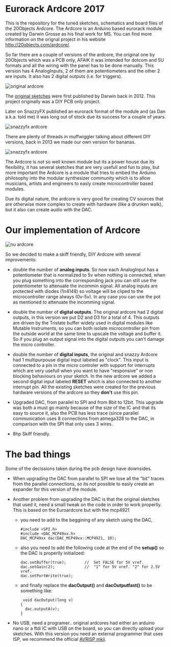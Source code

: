 # Eurorack Ardcore 2017
This is the repository for the tuned sketches, schematics and board files of the 20Objects Ardcore. The Ardcore is an Arduino based eurorack module created by Darwin Grosse as his final work for MS. You can find more information on the orignal project in his website http://20objects.com/ardcore/.

So far there are a couple of versions of the ardcore, the original one by 20Objects which was a PCB only, AFAIK it was intended for dotcom and 5U formats and all the wiring with the panel has to be done manually. This version has 4 AnalogInputs, 2 of them are potentiometers and the other 2 are inputs. It also has 2 digital outputs (i.e. for triggers).

![original ardcore]( images/ardcore-20objects.gif)

The [original sketches](https://github.com/darwingrosse/ArdCore-Code/commits/master) were first published by Darwin back in 2012. This project originally was a DIY PCB only project.

Later on SnazzyFX published an eurorack format of the module and (as Dan a.k.a. told me) it was long out of stock due its success for a couple of years. 

![snazzyfx ardcore]( images/ardcore-snazzyfx.jpg)

There are plenty of threads in muffwiggler talking about different DIY versions, back in 2013 we made our own version for bananas.

![snazzyfx ardcore]( images/ardcore-ttreintaysiete.jpg)

The Ardcore is not so well known module but its a power house due its flexibility, it has several sketches that are very usefull and fun to play, but more important the Ardcore is a module that tries to embed the Arduino philosophy into the modular synthesizer community which is to allow musicians, artists and engineers to easly create microcontroller based modules.

Due its digital nature, the ardcore is very good for creating CV sources that are otherwise more complex to create with hardware (like a drunken walk), but it also can create audio with the DAC.

# Our implementation of Ardcore

![nu ardcore]( images/ardcore-nu.png)

So we decided to make a skiff friendly, DIY Ardcore with several improvements:

* double the number of __analog inputs__. So now each AnalogInput has a potentiometer that is normalized to 5v when nothing is connected, when you plug something into the corresponding jack you can still use the potentiometer to attenuate the incommin signal. All analog inputs are protected with diodes (1n4148) so voltage will be cliped to the microcontroller range always (0v-5v). In any case you can use the pot as mentioned to attenuate the incomming signal.

* double the number of __digital outputs__. The original ardcore had 2 digital outputs, in this version we put D2 and D3 for a total of 4. This outputs are driven by the Tristate buffer widely used in digital modules like Mutable Instruments, so you can both isolate microcontroller pin from the outside world at the same time to upscale the voltage and buffer it. So if you plug an output signal into the digital outputs you can't damage the micro controller.

* double the number of __digital inputs__, the original and snazzy Ardcore had 1 multipurpouse digital input labeled as "clock". This input is connected to a pin in the micro controler with support for interrupts which are very usefull when you want to have "responsive" or non blocking behaviours on your sketch. In the new ardcore we added a second digital input labeled __RESET__ which is also connected to another interrupt pin. All the existing sketches were created for the previous hardware versions of the ardcore so they __don't__ use this pin.

* Upgraded DAC, from parallel to SPI and from 8bit to 12bit. This upgrade was both a must go mainly because of the size of the IC and that its easy to source it, also the PCB has less trace (since parallel communication uses 8 connections from atmega328 to the DAC, in comparison with the SPI that only uses 3 wires.

* 8hp Skiff friendly.

# The bad things

Some of the decissions taken during the pcb design have downsides.

* When upgrading the DAC from parallel to SPI we lose all the "bit" traces from the parallel connections, so its not possible to easly create an expander for this version of the module.

* Another problem from upgrading the DAC is that the original sketches that used it, need a small tweak on the code in order to work properlly. This is based on the Euroardcore but with the mcp4921

  * you need to add to the beggining of any sketch using the DAC,
    ```
    #include <SPI.h>
    #include <DAC_MCP49xx.h>
    DAC_MCP49xx dac(DAC_MCP49xx::MCP4921, 10);
    ```
  * also you need to add the following code at the end of the __setup()__ so the DAC is properlly initialized:
    ```
    dac.setBuffer(true);        //  Set FALSE for 5V vref.
    dac.setGain(2);             //  "1" for 5V vref. "2" for 2.5V vref.
    dac.setPortWrite(true); 
    ```
  * and finally replace the __dacOutput()__ and __dacOutputfast()__ to be something like:
    ```
     void dacOutput(long v)
    {
      dac.outputA(v);
    }
    ```

* No USB, need a programer.. original ardcores had either an arduino nano or a ftdi IC with USB on the board, so you can directly upload your sketches. With this version you need an external programmer that uses ISP, we recommend the official [AVRISP mkii](http://www.atmel.com/tools/avrispmkii.aspx).
